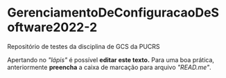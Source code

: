 # GerenciamentoDeConfiguracaoDeSoftware2022-2
Repositório de testes da disciplina de GCS da PUCRS

Apertando no *"lápis"* é possível **editar este texto.**
Para uma boa prática, anteriormente **preencha** a caixa de marcação para arquivo *"READ.me"*.
